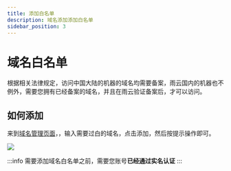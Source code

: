 ```yaml
---
title: 添加白名单
description: 域名添加添加白名单
sidebar_position: 3
---
```


# 域名白名单

根据相关法律规定，访问中国大陆的机器的域名均需要备案，雨云国内的机器也不例外，需要您拥有已经备案的域名，并且在雨云验证备案后，才可以访问。

## 如何添加

来到[域名管理页面](https://app.rainyun.com/apps/domain/list/white)，，输入需要过白的域名，点击添加，然后按提示操作即可。

![](https://cn-sy1.rains3.com/rainyun-assets/pic/2024/03/20240307104525_5801d43f89fd415fc5d80a14a7092049.png)


:::info
需要添加域名白名单之前，需要您账号**已经通过实名认证**
:::
